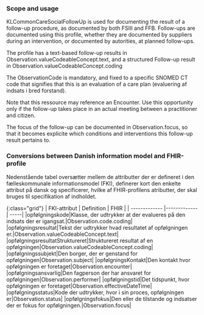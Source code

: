 ### Scope and usage
KLCommonCareSocialFollowUp is used for documenting the result of a follow-up procedure, as documented by both FSIII and FFB. Follow-ups are documented using this profile, whether they are documented by suppliers during an intervention, or documented by autorities, at planned follow-ups.

The profile has a text-based follow-up results in Observation.valueCodeableConcept.text, and a structured Follow-up result in Observation.valueCodeableConcept.coding

The ObservationCode is mandatory, and fixed to a specific SNOMED CT code that signifies that this is an evaluation of a care plan (evaluering af indsats i bred forstand).

Note that this ressource may reference an Encounter. Use this opportunity only if the follow-up takes place in an actual meeting between a practitioner and citizen.

The focus of the follow-up can be documented in Observation.focus, so that it becomes explicite which conditions and interventions this follow-up result pertains to.

### Conversions between Danish information model and FHIR-profile

Nedenstående tabel oversætter mellem de attributter der er defineret i den fælleskommunale informationsmodel (FKI), definerer kort den enkelte attribut på dansk og specificerer, hvilke af FHIR-profilens atributter, der skal bruges til specifikation af indholdet. 

{:class="grid"}
|   FKI-attribut      | Definition        | FHIR  |
| ------------- |-------------| -----|
|opfølgningskode|Klasse, der udtrykker at der evalueres på den indsats der er igangsat.|Observation.code.coding|
|opfølgningsresultat|Tekst der udtrykker hvad resultatet af opfølgningen er.|Observation.valueCodeableConcept.text|
|opfølgningsresultatStruktureret|Struktureret resultat af en opfølgningen|Observation.valueCodeableConcept.coding|
|opfølgningssubjekt|Den borger, der er genstand for opfølgningen|Observation.subject|
|opfølgningsKontakt|Den kontakt hvor opfølgningen er foretaget|Observation.encounter|
|opfølgningsansvarlig|Den fagperson der har ansvaret for opfølgningen|Observation.performer|
|opfølgningstid|Det tidspunkt, hvor opfølgningen er foretaget|Observation.effectiveDateTime|
|opfølgningsstatus|Kode der udtrykker, hvor i sin proces, opfølgningen er|Observation.status|
|opfølgningsfokus|Den eller de tilstande og indsatser der er fokus for opfølgningen.|Observation.focus|